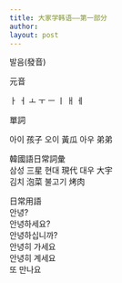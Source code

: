 ```yaml
---
title: 大家学韩语——第一部分 
author:
layout: post
---
```

<p>발음(發音)</p>
<p>元音</p>
<p>ㅏ  ㅓ  ㅗ  ㅜ  ㅡ  ㅣ  ㅐ  ㅔ</p>
<p>單詞</p>
<p>아이  孩子  오이  黃瓜   아우  弟弟   </p>
<p>韓國語日常詞彙<br />
삼성  三星     현대   現代    대우  大宇<br />
김치  泡菜     불고기  烤肉  </p>
<p>日常用語<br />
안녕?<br />
안녕하세요?<br />
안녕하십니까?<br />
안녕히 가세요<br />
안녕히 계세요<br />
또 만나요</p>
